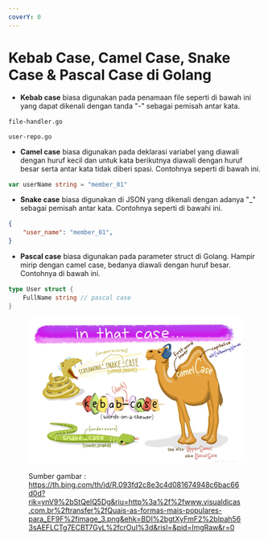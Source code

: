 ```yaml
---
coverY: 0
---
```


# Kebab Case, Camel Case, Snake Case & Pascal Case di Golang

* **Kebab case** biasa digunakan pada penamaan file seperti di bawah ini yang dapat dikenali dengan tanda "-" sebagai pemisah antar kata.

```
file-handler.go
```

```
user-repo.go
```

* **Camel case** biasa digunakan pada deklarasi variabel yang diawali dengan huruf kecil dan untuk kata berikutnya diawali dengan huruf besar serta antar kata tidak diberi spasi. Contohnya seperti di bawah ini.

```go
var userName string = "member_01"
```

* **Snake case** biasa digunakan di JSON yang dikenali dengan adanya "\_" sebagai pemisah antar kata. Contohnya seperti di bawahi ini.

```json
{
    "user_name": "member_01",
}
```

* **Pascal case** biasa digunakan pada parameter struct di Golang. Hampir mirip dengan camel case, bedanya diawali dengan huruf besar. Contohnya di bawah ini.

```go
type User struct {
    FullName string // pascal case
}
```

<figure><img src=".gitbook/assets/case.png" alt=""><figcaption><p>Sumber gambar : <a href="https://th.bing.com/th/id/R.093fd2c8e3c4d081674948c6bac66d0d?rik=ynV9%2bStQelQ5Dg&#x26;riu=http%3a%2f%2fwww.visualdicas.com.br%2ftransfer%2fQuais-as-formas-mais-populares-para_EF9F%2fimage_3.png&#x26;ehk=BDI%2bgtXyFmF2%2bIpah563sAEFLCTg7ECBT7GyL%2fcrOuI%3d&#x26;risl=&#x26;pid=ImgRaw&#x26;r=0">https://th.bing.com/th/id/R.093fd2c8e3c4d081674948c6bac66d0d?rik=ynV9%2bStQelQ5Dg&#x26;riu=http%3a%2f%2fwww.visualdicas.com.br%2ftransfer%2fQuais-as-formas-mais-populares-para_EF9F%2fimage_3.png&#x26;ehk=BDI%2bgtXyFmF2%2bIpah563sAEFLCTg7ECBT7GyL%2fcrOuI%3d&#x26;risl=&#x26;pid=ImgRaw&#x26;r=0</a></p></figcaption></figure>

